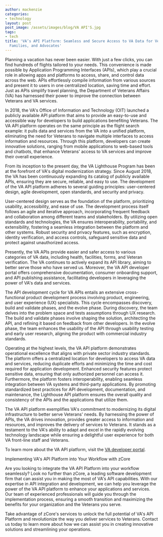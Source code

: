 ```yaml
---
author: mackenzie
categories:
- technology
layout: post
post_image: /assets/images/blog/VA API'S.jpg
tags:
- tech
title: 'VA’s API Platform: Seamless and Secure Access to VA Data for Veterans, Their
  Families, and Advocates'
---
```


Planning a vacation has never been easier. With just a few clicks, you can find hundreds of flights tailored to your needs. This convenience is made possible by Application Programming Interfaces (APIs), which play a crucial role in allowing apps and platforms to access, share, and control data across the web. APIs effortlessly compile information from various sources and present it to users in one centralized location, saving time and effort. Just as APIs simplify travel planning, the Department of Veterans Affairs (VA) has harnessed their power to improve the connection between Veterans and VA services.

In 2018, the VA's Office of Information and Technology (OIT) launched a publicly available API platform that aims to provide an easy-to-use and accessible way for developers to build applications benefiting Veterans. The VA API platform operates on the same principle as the flight search example: it pulls data and services from the VA into a unified platform, eliminating the need for Veterans to navigate multiple interfaces to access information and resources. Through this platform, developers can create innovative solutions, ranging from mobile applications to web-based tools and chatbots, that enhance Veterans' access to VA services and improve their overall experience.

From its inception to the present day, the VA Lighthouse Program has been at the forefront of VA's digital modernization strategy. Since August 2018, the VA has been continuously expanding its catalog of publicly available APIs, ensuring they are secure, reliable, and easy to use. The development of the VA API platform adheres to several guiding principles: user-centered design, agile development, open standards, and security and privacy.

User-centered design serves as the foundation of the platform, prioritizing usability, accessibility, and ease of use. The development process itself follows an agile and iterative approach, incorporating frequent feedback and collaboration among different teams and stakeholders. By utilizing open standards and technologies, the VA ensures interoperability, portability, and extensibility, fostering a seamless integration between the platform and other systems. Robust security and privacy features, such as encryption, identity verification, and access controls, safeguard sensitive data and protect against unauthorized access.

Presently, the VA APIs provide easier and safer access to various categories of VA data, including health, facilities, forms, and Veteran verification. The VA continues to actively expand its API library, aiming to better serve those who have served us. Moreover, the VA API developer portal offers comprehensive documentation, consumer onboarding support, and API publishing assistance, facilitating developers in leveraging the power of VA's data and services.

The API development cycle for VA APIs entails an extensive cross-functional product development process involving product, engineering, and user experience (UX) specialists. This cycle encompasses discovery, build and validate phases, and the evolve phase. During discovery, the team delves into the problem space and tests assumptions through UX research. The build and validate phases involve shaping the solution, architecting the API, and refining it based on feedback from other developers. In the evolve phase, the team enhances the usability of the API through usability testing and early user research, aligning the product with commercial industry standards.

Operating at the highest levels, the VA API platform demonstrates operational excellence that aligns with private sector industry standards. The platform offers a centralized location for developers to access VA data and services, reducing duplicate efforts and minimizing the time and cost required for application development. Enhanced security features protect sensitive data, ensuring that only authorized personnel can access it. Furthermore, the platform fosters interoperability, enabling seamless integration between VA systems and third-party applications. By promoting standardized best practices for API development, documentation, and maintenance, the Lighthouse API platform ensures the overall quality and consistency of the APIs and the applications that utilize them.

The VA API platform exemplifies VA's commitment to modernizing its digital infrastructure to better serve Veterans' needs. By harnessing the power of APIs, the VA drives innovation, provides greater access to information and resources, and improves the delivery of services to Veterans. It stands as a testament to the VA's ability to adapt and excel in the rapidly evolving technology landscape while ensuring a delightful user experience for both VA front-line staff and Veterans.

To learn more about the VA API platform, visit the [VA developer portal](https://developer.va.gov).

Implementing VA's API Platform into Your Workflow with zCore

Are you looking to integrate the VA API Platform into your workflow seamlessly? Look no further than zCore, a leading software development firm that can assist you in making the most of VA's API capabilities. With our expertise in API integration and development, we can help you leverage the power of the VA API platform to enhance your applications and services. Our team of experienced professionals will guide you through the implementation process, ensuring a smooth transition and maximizing the benefits for your organization and the Veterans you serve.

Take advantage of zCore's services to unlock the full potential of VA's API Platform and revolutionize the way you deliver services to Veterans. Contact us today to learn more about how we can assist you in creating innovative solutions and streamlining your operations.